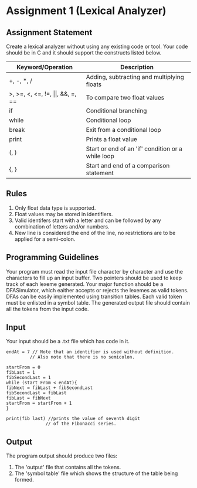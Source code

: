 # Assignment 1 (Lexical Analyzer)

## Assignment Statement
Create a lexical analyzer without using any existing code or tool. Your code should be in C and it should support the constructs listed below.

| Keyword/Operation      | Description |
| ----------- | ----------- |
| +, -, *, /     | Adding, subtracting and multiplying floats      |
| >, >=, <, <=, !=, \|\|, &&, =, ==  | To compare two float values      |
| if     | Conditional branching      |
| while  | Conditional loop       |
| break    | Exit from a conditional loop     |
| print | Prints a float value    |
| (, )     | Start or end of an 'if' condition or a while loop       |
| {, }  | Start and end of a comparison statement      |

## Rules
1. Only float data type is supported.
2. Float values may be stored in identifiers.
3. Valid identifers start with a letter and can be followed by any combination of letters and/or numbers.
4. New line is considered the end of the line, no restrictions are to be applied for a semi-colon.

## Programming Guidelines
Your program must read the input file character by character and use the characters to fill up an input buffer. Two pointers should be used to keep track of each lexeme generated. Your major function should be a DFASimulator, which eaither accepts or rejects the lexemes as valid tokens. DFAs can be easily implemented using transition tables. Each valid token must be enlisted in a symbol table. The generated output file should contain all the tokens from the input code.

## Input
Your input should be a .txt file which has code in it.
```
endAt = 7 // Note that an identifier is used without definition.
         // Also note that there is no semicolon.
         
startFrom = 0
fibLast = 1
fibSecondLast = 1
while (start From < endAt){
fibNext = fibLast + fibSecondLast
fibSecondLast = fibLast
fibLast = fibNext
startFrom = startFrom + 1
}

print(fib last) //prints the value of seventh digit
               // of the Fibonacci series.

```

## Output
The program output should produce two files:
1. The 'output' file that contains all the tokens.
2. The 'symbol table' file which shows the structure of the table being formed.

